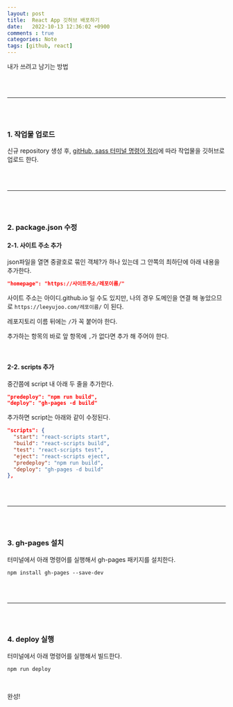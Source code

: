 ```yaml
---
layout: post
title:  React App 깃허브 배포하기
date:   2022-10-13 12:36:02 +0900
comments : true
categories: Note
tags: [github, react]
---
```



내가 쓰려고 남기는 방법

<br><br>
<hr>
<br><br>

### 1. 작업물 업로드

신규 repository 생성 후, [gitHub, sass 터미널 명령어 정리](/note/2022/09/27/github-sass.html)에 따라 작업물을 깃허브로 업로드 한다.

<br><br>
<hr>
<br><br>

### 2. package.json 수정

#### 2-1. 사이트 주소 추가

json파일을 열면 중괄호로 묶인 객체?가 하나 있는데 그 안쪽의 최하단에 아래 내용을 추가한다.

```json
"homepage": "https://사이트주소/레포이름/"
```

사이트 주소는 아이디.github.io 일 수도 있지만, 나의 경우 도메인을 연결 해 놓았으므로 `https://leeyujoo.com/레포이름/` 이 된다.

레포지토리 이름 뒤에는 `/`가 꼭 붙어야 한다.

추가하는 항목의 바로 앞 항목에 `,`가 없다면 추가 해 주어야 한다.

<br>

#### 2-2. scripts 추가

중간쯤에 script 내 아래 두 줄을 추가한다.

```json
"predeploy": "npm run build",
"deploy": "gh-pages -d build"
```

추가하면 script는 아래와 같이 수정된다.

```json
"scripts": {
  "start": "react-scripts start",
  "build": "react-scripts build",
  "test": "react-scripts test",
  "eject": "react-scripts eject",
  "predeploy": "npm run build",
  "deploy": "gh-pages -d build"
},
```

<br><br>
<hr>
<br><br>

### 3. gh-pages 설치

터미널에서 아래 명령어를 실행해서 gh-pages 패키지를 설치한다.

```npm
npm install gh-pages --save-dev
```

<br><br>
<hr>
<br><br>

### 4. deploy 실행

터미널에서 아래 명령어를 실행해서 빌드한다.

```npm
npm run deploy
```

<br>

완성!

<br>
